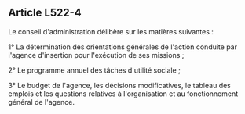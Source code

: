 ## Article L522-4


Le conseil d'administration délibère sur les matières suivantes :

1° La détermination des orientations générales de l'action conduite par l'agence d'insertion pour l'exécution
de ses missions ;

2° Le programme annuel des tâches d'utilité sociale ;

3° Le budget de l'agence, les décisions modificatives, le tableau des emplois et les questions relatives à
l'organisation et au fonctionnement général de l'agence.


